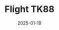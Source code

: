 ---
layout: photo-detail
title: "Flight TK88"
date: 2025-01-19
collection: photos
header:
  teaser: "https://kw-aviation.oss-cn-beijing.aliyuncs.com/25.1.19.TK88.jpg"
shooting_date: 2025-01-19
flight_number: "TK88"
origin_destination: "IST-PEK"
registration_number: "TC-LJA"
aircraft_type: "Boeing 777-300ER"
livery: "Turkish Airlines"
---